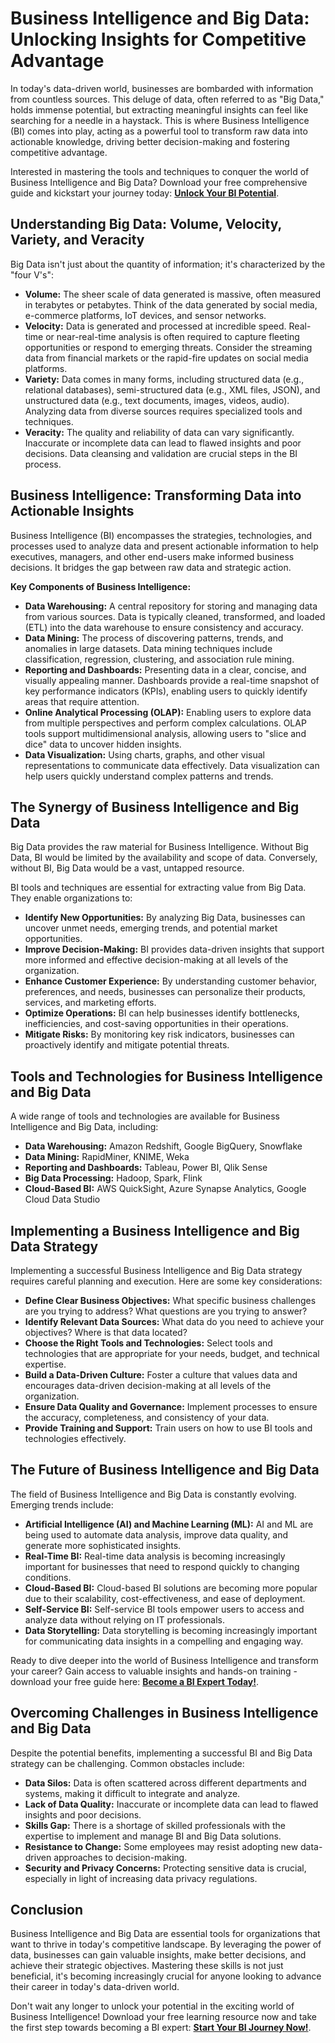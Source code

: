 # Business Intelligence and Big Data: Unlocking Insights for Competitive Advantage

In today's data-driven world, businesses are bombarded with information from countless sources.  This deluge of data, often referred to as "Big Data," holds immense potential, but extracting meaningful insights can feel like searching for a needle in a haystack. This is where Business Intelligence (BI) comes into play, acting as a powerful tool to transform raw data into actionable knowledge, driving better decision-making and fostering competitive advantage.

Interested in mastering the tools and techniques to conquer the world of Business Intelligence and Big Data? Download your free comprehensive guide and kickstart your journey today: [**Unlock Your BI Potential**](https://udemywork.com/business-intelligence-and-big-data).

## Understanding Big Data: Volume, Velocity, Variety, and Veracity

Big Data isn't just about the quantity of information; it's characterized by the "four V's":

*   **Volume:**  The sheer scale of data generated is massive, often measured in terabytes or petabytes. Think of the data generated by social media, e-commerce platforms, IoT devices, and sensor networks.
*   **Velocity:** Data is generated and processed at incredible speed. Real-time or near-real-time analysis is often required to capture fleeting opportunities or respond to emerging threats.  Consider the streaming data from financial markets or the rapid-fire updates on social media platforms.
*   **Variety:**  Data comes in many forms, including structured data (e.g., relational databases), semi-structured data (e.g., XML files, JSON), and unstructured data (e.g., text documents, images, videos, audio).  Analyzing data from diverse sources requires specialized tools and techniques.
*   **Veracity:**  The quality and reliability of data can vary significantly. Inaccurate or incomplete data can lead to flawed insights and poor decisions.  Data cleansing and validation are crucial steps in the BI process.

## Business Intelligence: Transforming Data into Actionable Insights

Business Intelligence (BI) encompasses the strategies, technologies, and processes used to analyze data and present actionable information to help executives, managers, and other end-users make informed business decisions.  It bridges the gap between raw data and strategic action.

**Key Components of Business Intelligence:**

*   **Data Warehousing:** A central repository for storing and managing data from various sources.  Data is typically cleaned, transformed, and loaded (ETL) into the data warehouse to ensure consistency and accuracy.
*   **Data Mining:**  The process of discovering patterns, trends, and anomalies in large datasets.  Data mining techniques include classification, regression, clustering, and association rule mining.
*   **Reporting and Dashboards:**  Presenting data in a clear, concise, and visually appealing manner.  Dashboards provide a real-time snapshot of key performance indicators (KPIs), enabling users to quickly identify areas that require attention.
*   **Online Analytical Processing (OLAP):**  Enabling users to explore data from multiple perspectives and perform complex calculations.  OLAP tools support multidimensional analysis, allowing users to "slice and dice" data to uncover hidden insights.
*   **Data Visualization:**  Using charts, graphs, and other visual representations to communicate data effectively.  Data visualization can help users quickly understand complex patterns and trends.

## The Synergy of Business Intelligence and Big Data

Big Data provides the raw material for Business Intelligence.  Without Big Data, BI would be limited by the availability and scope of data.  Conversely, without BI, Big Data would be a vast, untapped resource.

BI tools and techniques are essential for extracting value from Big Data.  They enable organizations to:

*   **Identify New Opportunities:** By analyzing Big Data, businesses can uncover unmet needs, emerging trends, and potential market opportunities.
*   **Improve Decision-Making:** BI provides data-driven insights that support more informed and effective decision-making at all levels of the organization.
*   **Enhance Customer Experience:** By understanding customer behavior, preferences, and needs, businesses can personalize their products, services, and marketing efforts.
*   **Optimize Operations:** BI can help businesses identify bottlenecks, inefficiencies, and cost-saving opportunities in their operations.
*   **Mitigate Risks:**  By monitoring key risk indicators, businesses can proactively identify and mitigate potential threats.

## Tools and Technologies for Business Intelligence and Big Data

A wide range of tools and technologies are available for Business Intelligence and Big Data, including:

*   **Data Warehousing:**  Amazon Redshift, Google BigQuery, Snowflake
*   **Data Mining:**  RapidMiner, KNIME, Weka
*   **Reporting and Dashboards:**  Tableau, Power BI, Qlik Sense
*   **Big Data Processing:**  Hadoop, Spark, Flink
*   **Cloud-Based BI:**  AWS QuickSight, Azure Synapse Analytics, Google Cloud Data Studio

## Implementing a Business Intelligence and Big Data Strategy

Implementing a successful Business Intelligence and Big Data strategy requires careful planning and execution.  Here are some key considerations:

*   **Define Clear Business Objectives:**  What specific business challenges are you trying to address? What questions are you trying to answer?
*   **Identify Relevant Data Sources:**  What data do you need to achieve your objectives? Where is that data located?
*   **Choose the Right Tools and Technologies:**  Select tools and technologies that are appropriate for your needs, budget, and technical expertise.
*   **Build a Data-Driven Culture:**  Foster a culture that values data and encourages data-driven decision-making at all levels of the organization.
*   **Ensure Data Quality and Governance:**  Implement processes to ensure the accuracy, completeness, and consistency of your data.
*   **Provide Training and Support:**  Train users on how to use BI tools and technologies effectively.

## The Future of Business Intelligence and Big Data

The field of Business Intelligence and Big Data is constantly evolving.  Emerging trends include:

*   **Artificial Intelligence (AI) and Machine Learning (ML):**  AI and ML are being used to automate data analysis, improve data quality, and generate more sophisticated insights.
*   **Real-Time BI:**  Real-time data analysis is becoming increasingly important for businesses that need to respond quickly to changing conditions.
*   **Cloud-Based BI:**  Cloud-based BI solutions are becoming more popular due to their scalability, cost-effectiveness, and ease of deployment.
*   **Self-Service BI:**  Self-service BI tools empower users to access and analyze data without relying on IT professionals.
*   **Data Storytelling:**  Data storytelling is becoming increasingly important for communicating data insights in a compelling and engaging way.

Ready to dive deeper into the world of Business Intelligence and transform your career? Gain access to valuable insights and hands-on training - download your free guide here: [**Become a BI Expert Today!**](https://udemywork.com/business-intelligence-and-big-data).

## Overcoming Challenges in Business Intelligence and Big Data

Despite the potential benefits, implementing a successful BI and Big Data strategy can be challenging. Common obstacles include:

*   **Data Silos:** Data is often scattered across different departments and systems, making it difficult to integrate and analyze.
*   **Lack of Data Quality:** Inaccurate or incomplete data can lead to flawed insights and poor decisions.
*   **Skills Gap:**  There is a shortage of skilled professionals with the expertise to implement and manage BI and Big Data solutions.
*   **Resistance to Change:**  Some employees may resist adopting new data-driven approaches to decision-making.
*   **Security and Privacy Concerns:**  Protecting sensitive data is crucial, especially in light of increasing data privacy regulations.

## Conclusion

Business Intelligence and Big Data are essential tools for organizations that want to thrive in today's competitive landscape. By leveraging the power of data, businesses can gain valuable insights, make better decisions, and achieve their strategic objectives. Mastering these skills is not just beneficial, it's becoming increasingly crucial for anyone looking to advance their career in today's data-driven world.

Don't wait any longer to unlock your potential in the exciting world of Business Intelligence! Download your free learning resource now and take the first step towards becoming a BI expert: [**Start Your BI Journey Now!**](https://udemywork.com/business-intelligence-and-big-data).
